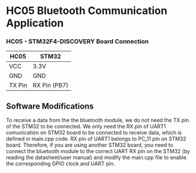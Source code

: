 # HC05 Bluetooth Communication Application

### HC05 - STM32F4-DISCOVERY Board Connection

| HC05 | STM32 |
|----------|----------|
| VCC	| 3.3V |
| GND	| GND |
| TX Pin	| RX Pin (PB7) |


## Software Modifications

To receive a data from the the bluetooth module, we do not need the TX pin of the STM32 to be connected. We only need the RX pin of UART1 comunication on STM32 board to be connected to receive data, which is defined in main.cpp code. RX pin of UART1 belongs to PC_11 pin on STM32 board. Therefore, if you are using another STM32 board, you need to connect the bluetooth module to the correct UART RX pin on the STM32 (by reading the datasheet/user manual) and modify the main.cpp file to enable the corresponding GPIO clock and UART pin.
